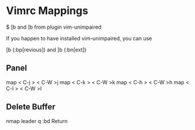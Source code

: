 # Vimrc Mappings

$ [b and ]b from plugin vim-unimpaired

If you happen to have installed vim-unimpaired, you can use

[b (:bp[revious]) and
]b (:bn[ext])

## Panel
map < C-j > < C-W >j
map < C-k > < C-W >k
map < C-h > < C-W >h
map < C-l > < C-W >l

## Delete Buffer
nmap leader q :bd Return 
